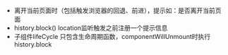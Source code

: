 ## <Prompt/>

- 离开当前页面时（包括触发浏览器的回退、前进），提示如：是否离开当前页面
- history.block() location监听触发之前注册一个提示信息
- 子组件lifeCycle 只包含生命周期函数，componentWillUnmount时执行history.block